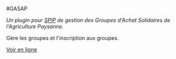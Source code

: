 #GASAP

*Un plugin pour [SPIP](http://www.spip.net) de gestion des Groupes d'Achat Solidaires de l'Agriculture Paysanne.*

Gère les groupes et l'inscription aux groupes.

[Voir en ligne](http://www.gasap.be/)